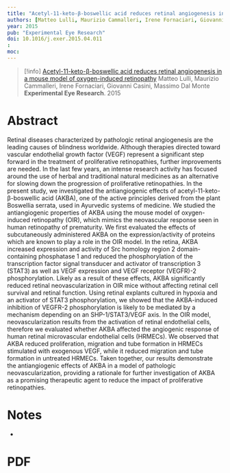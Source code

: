 ```yaml
---
title: "Acetyl-11-keto-β-boswellic acid reduces retinal angiogenesis in a mouse model of oxygen-induced retinopathy"
authors: [Matteo Lulli, Maurizio Cammalleri, Irene Fornaciari, Giovanni Casini, Massimo Dal Monte]
year: 2015
pub: "Experimental Eye Research"
doi: 10.1016/j.exer.2015.04.011
: 
moc: 
---
```

>[!info]
[Acetyl-11-keto-β-boswellic acid reduces retinal angiogenesis in a mouse model of oxygen-induced retinopathy](https://pubmed.ncbi.nlm.nih.gov//)
Matteo Lulli, Maurizio Cammalleri, Irene Fornaciari, Giovanni Casini, Massimo Dal Monte
**Experimental Eye Research**. 2015

# Abstract
Retinal diseases characterized by pathologic retinal angiogenesis are the leading causes of blindness worldwide. Although therapies directed toward vascular endothelial growth factor (VEGF) represent a significant step forward in the treatment of proliferative retinopathies, further improvements are needed. In the last few years, an intense research activity has focused around the use of herbal and traditional natural medicines as an alternative for slowing down the progression of proliferative retinopathies. In the present study, we investigated the antiangiogenic effects of acetyl-11-keto-β-boswellic acid (AKBA), one of the active principles derived from the plant Boswellia serrata, used in Ayurvedic systems of medicine. We studied the antiangiogenic properties of AKBA using the mouse model of oxygen-induced retinopathy (OIR), which mimics the neovascular response seen in human retinopathy of prematurity. We first evaluated the effects of subcutaneously administered AKBA on the expression/activity of proteins which are known to play a role in the OIR model. In the retina, AKBA increased expression and activity of Src homology region 2 domain-containing phosphatase 1 and reduced the phosphorylation of the transcription factor signal transducer and activator of transcription 3 (STAT3) as well as VEGF expression and VEGF receptor (VEGFR)-2 phosphorylation. Likely as a result of these effects, AKBA significantly reduced retinal neovascularization in OIR mice without affecting retinal cell survival and retinal function. Using retinal explants cultured in hypoxia and an activator of STAT3 phosphorylation, we showed that the AKBA-induced inhibition of VEGFR-2 phosphorylation is likely to be mediated by a mechanism depending on an SHP-1/STAT3/VEGF axis. In the OIR model, neovascularization results from the activation of retinal endothelial cells, therefore we evaluated whether AKBA affected the angiogenic response of human retinal microvascular endothelial cells (HRMECs). We observed that AKBA reduced proliferation, migration and tube formation in HRMECs stimulated with exogenous VEGF, while it reduced migration and tube formation in untreated HRMECs. Taken together, our results demonstrate the antiangiogenic effects of AKBA in a model of pathologic neovascularization, providing a rationale for further investigation of AKBA as a promising therapeutic agent to reduce the impact of proliferative retinopathies.

# Notes
- 

# PDF
